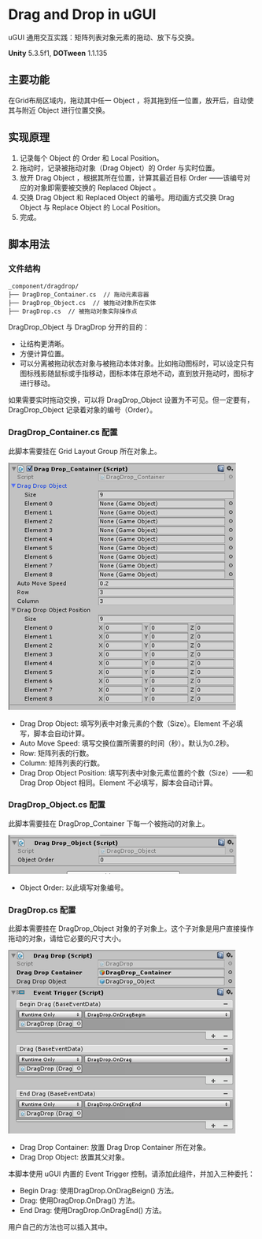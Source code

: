 # Drag and Drop in uGUI

uGUI 通用交互实践：矩阵列表对象元素的拖动、放下与交换。

**Unity** 5.3.5f1, **DOTween** 1.1.135

## 主要功能

在Grid布局区域内，拖动其中任一 Object ，将其拖到任一位置，放开后，自动使其与附近 Object 进行位置交换。

## 实现原理

1. 记录每个 Object 的 Order 和 Local Position。
2. 拖动时，记录被拖动对象（Drag Object）的 Order 与实时位置。
3. 放开 Drag Object ，根据其所在位置，计算其最近目标 Order ——该编号对应的对象即需要被交换的 Replaced Object 。
4. 交换 Drag Object 和 Replaced Object 的编号。用动画方式交换 Drag Object 与 Replace Object 的 Local Position。
5. 完成。

## 脚本用法

### 文件结构

```
_component/dragdrop/
├── DragDrop_Container.cs  // 拖动元素容器
├── DragDrop_Object.cs  // 被拖动对象所在实体
├── DragDrop.cs  // 被拖动对象实际操作点
```

DragDrop_Object 与 DragDrop 分开的目的：

- 让结构更清晰。
- 方便计算位置。
- 可以分离被拖动状态对象与被拖动本体对象。比如拖动图标时，可以设定只有图标残影随鼠标或手指移动，图标本体在原地不动，直到放开拖动时，图标才进行移动。

如果需要实时拖动交换，可以将 DragDrop_Object 设置为不可见。但一定要有，DragDrop_Object 记录着对象的编号（Order）。

### DragDrop_Container.cs 配置

此脚本需要挂在 Grid Layout Group 所在对象上。

![](Assets/_Components/DragDrop/pic0.png)

- Drag Drop Object: 填写列表中对象元素的个数（Size）。Element 不必填写，脚本会自动计算。
- Auto Move Speed: 填写交换位置所需要的时间（秒）。默认为0.2秒。
- Row: 矩阵列表的行数。
- Column: 矩阵列表的行数。
- Drag Drop Object Position: 填写列表中对象元素位置的个数（Size）——和 Drag Drop Object 相同。Element 不必填写，脚本会自动计算。

### DragDrop_Object.cs 配置

此脚本需要挂在 DragDrop_Container 下每一个被拖动的对象上。

![](Assets/_Components/DragDrop/pic1.png)

- Object Order: 以此填写对象编号。

### DragDrop.cs 配置

此脚本需要挂在 DragDrop_Object 对象的子对象上。这个子对象是用户直接操作拖动的对象，请给它必要的尺寸大小。

![](Assets/_Components/DragDrop/pic2.png)

- Drag Drop Container: 放置 Drag Drop Container 所在对象。
- Drag Drop Object: 放置其父对象。 

本脚本使用 uGUI 内置的 Event Trigger 控制。请添加此组件，并加入三种委托：

- Begin Drag: 使用DragDrop.OnDragBeign() 方法。
- Drag: 使用DragDrop.OnDrag() 方法。
- End Drag: 使用DragDrop.OnDragEnd() 方法。

用户自己的方法也可以插入其中。


